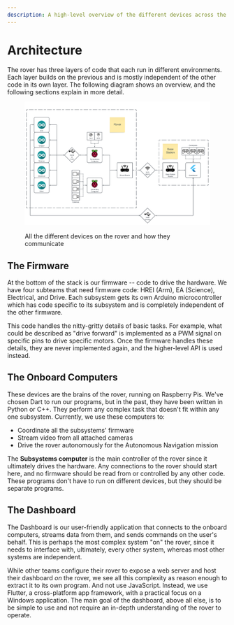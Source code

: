```yaml
---
description: A high-level overview of the different devices across the rover
---
```


# Architecture

The rover has three layers of code that each run in different environments. Each layer builds on the previous and is mostly independent of the other code in its own layer. The following diagram shows an overview, and the following sections explain in more detail.&#x20;

<figure><img src="../.gitbook/assets/Rover Diagram (1).png" alt=""><figcaption><p>All the different devices on the rover and how they communicate</p></figcaption></figure>

## The Firmware

At the bottom of the stack is our firmware -- code to drive the hardware. We have four subteams that need firmware code: HREI (Arm), EA (Science), Electrical, and Drive. Each subsystem gets its own Arduino microcontroller which has code specific to its subsystem and is completely independent of the other firmware.&#x20;

This code handles the nitty-gritty details of basic tasks. For example, what could be described as "drive forward" is implemented as a PWM signal on specific pins to drive specific motors. Once the firmware handles these details, they are never implemented again, and the higher-level API is used instead.

## The Onboard Computers

These devices are the brains of the rover, running on Raspberry Pis. We've chosen Dart to run our programs, but in the past, they have been written in Python or C++. They perform any complex task that doesn't fit within any one subsystem. Currently, we use these computers to:

* Coordinate all the subsystems' firmware
* Stream video from all attached cameras
* Drive the rover autonomously for the Autonomous Navigation mission

The **Subsystems computer** is the main controller of the rover since it ultimately drives the hardware. Any connections to the rover should start here, and no firmware should be read from or controlled by any other code. These programs don't have to run on different devices, but they should be separate programs.&#x20;

## The Dashboard

The Dashboard is our user-friendly application that connects to the onboard computers, streams data from them, and sends commands on the user's behalf. This is perhaps the most complex system "on" the rover, since it needs to interface with, ultimately, every other system, whereas most other systems are independent.&#x20;

While other teams configure their rover to expose a web server and host their dashboard _on_ the rover, we see all this complexity as reason enough to extract it to its own program. And not use JavaScript. Instead, we use Flutter, a cross-platform app framework, with a practical focus on a Windows application. The main goal of the dashboard, above all else, is to be simple to use and not require an in-depth understanding of the rover to operate.
